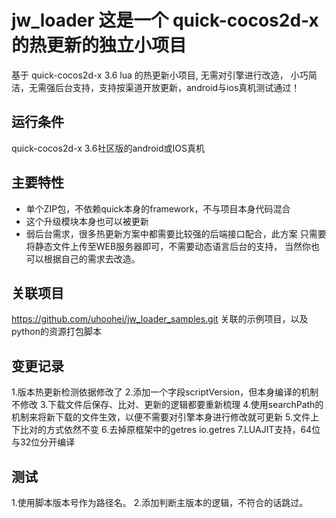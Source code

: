 # jw_loader 这是一个 quick-cocos2d-x 的热更新的独立小项目
基于 quick-cocos2d-x 3.6 lua 的热更新小项目, 无需对引擎进行改造， 小巧简洁，无需强后台支持，支持按渠道开放更新，android与ios真机测试通过！

## 运行条件
quick-cocos2d-x 3.6社区版的android或IOS真机

## 主要特性
* 单个ZIP包，不依赖quick本身的framework，不与项目本身代码混合
* 这个升级模块本身也可以被更新
* 弱后台需求，很多热更新方案中都需要比较强的后端接口配合，此方案
只需要将静态文件上传至WEB服务器即可，不需要动态语言后台的支持，
当然你也可以根据自己的需求去改造。

## 关联项目
https://github.com/uhoohei/jw_loader_samples.git
关联的示例项目，以及python的资源打包脚本

## 变更记录
1.版本热更新检测依据修改了
2.添加一个字段scriptVersion，但本身编译的机制不修改
3.下载文件后保存、比对、更新的逻辑都要重新梳理
4.使用searchPath的机制来将新下载的文件生效，以便不需要对引擎本身进行修改就可更新
5.文件上下比对的方式依然不变
6.去掉原框架中的getres io.getres
7.LUAJIT支持，64位与32位分开编译

## 测试
1.使用脚本版本号作为路径名。
2.添加判断主版本的逻辑，不符合的话跳过。
